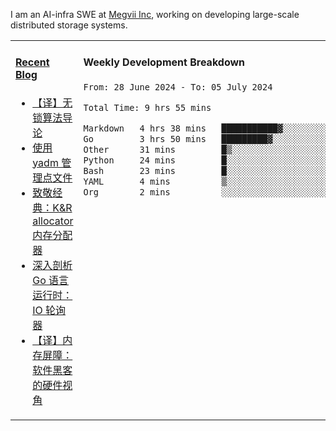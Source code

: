 I am an AI-infra SWE at [Megvii Inc](https://en.megvii.com/), working on developing large-scale distributed storage systems.

<table width="960px">
<tr>
<td valign="top" width="50%">

#### <a href="https://www.kongjun18.me" target="_blank">Recent Blog</a>

<!-- BLOG-POST-LIST:START -->
- [【译】无锁算法导论](https://kongjun18.github.io/posts/2023/07/14/)
- [使用 yadm 管理点文件](https://kongjun18.github.io/posts/2023/04/07/)
- [致敬经典：K&amp;R allocator 内存分配器](https://kongjun18.github.io/posts/2022/12/12/)
- [深入剖析 Go 语言运行时：IO 轮询器](https://kongjun18.github.io/posts/2022/11/21/)
- [【译】内存屏障：软件黑客的硬件视角](https://kongjun18.github.io/posts/2022/11/03/)
<!-- BLOG-POST-LIST:END -->

</td>
<td valign="top" width="50%">

#### Weekly Development Breakdown

<!--START_SECTION:waka-->

```txt
From: 28 June 2024 - To: 05 July 2024

Total Time: 9 hrs 55 mins

Markdown   4 hrs 38 mins   ███████████▓░░░░░░░░░░░░░   46.67 %
Go         3 hrs 50 mins   █████████▓░░░░░░░░░░░░░░░   38.68 %
Other      31 mins         █▒░░░░░░░░░░░░░░░░░░░░░░░   05.23 %
Python     24 mins         █░░░░░░░░░░░░░░░░░░░░░░░░   04.12 %
Bash       23 mins         █░░░░░░░░░░░░░░░░░░░░░░░░   04.00 %
YAML       4 mins          ▒░░░░░░░░░░░░░░░░░░░░░░░░   00.84 %
Org        2 mins          ░░░░░░░░░░░░░░░░░░░░░░░░░   00.46 %
```

<!--END_SECTION:waka-->
</td>
</tr>

</table>
